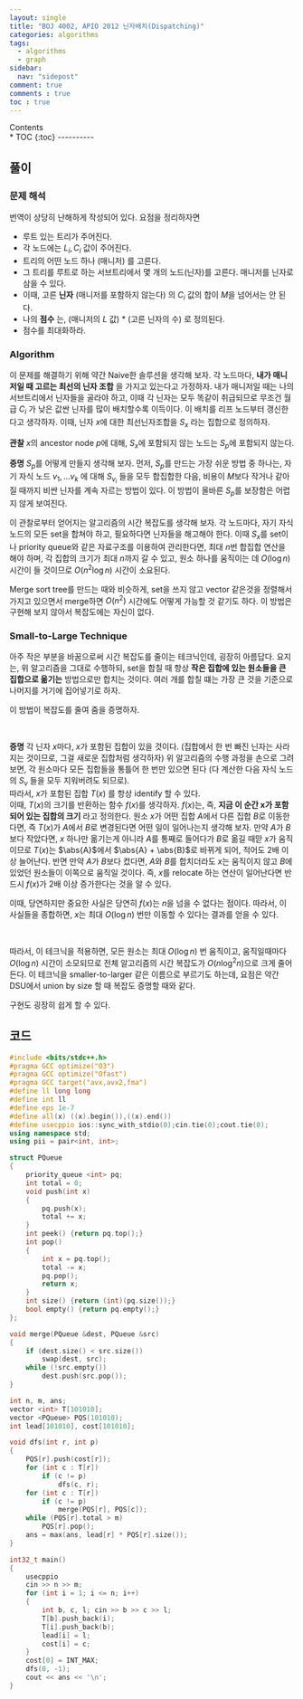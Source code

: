 ```yaml
---
layout: single
title: "BOJ 4002, APIO 2012 닌자배치(Dispatching)"
categories: algorithms
tags:
  - algorithms
  - graph
sidebar:
  nav: "sidepost"
comment: true
comments : true
toc : true
---
```

<div id="toc">
Contents
</div>
* TOC
{:toc}
----------

## 풀이 
### 문제 해석
번역이 상당히 난해하게 작성되어 있다. 요점을 정리하자면

- 루트 있는 트리가 주어진다.
- 각 노드에는 $L_i, C_i$ 값이 주어진다.
- 트리의 어떤 노드 하나 (매니저) 를 고른다.
- 그 트리를 루트로 하는 서브트리에서 몇 개의 노드(닌자)를 고른다. 매니저를 닌자로 삼을 수 있다.
- 이때, 고른 **닌자** (매니저를 포함하지 않는다) 의 $C_i$ 값의 합이 $M$을 넘어서는 안 된다.
- 나의 **점수** 는, (매니저의 $L$ 값) * (고른 닌자의 수) 로 정의된다.
- 점수를 최대화하라.

### Algorithm
이 문제를 해결하기 위해 약간 Naive한 솔루션을 생각해 보자. 각 노드마다, **내가 매니저일 때 고르는 최선의 닌자 조합** 을 가지고 있는다고 가정하자. 내가 매니저일 때는 나의 서브트리에서 닌자들을 골라야 하고, 이때 각 닌자는 모두 똑같이 취급되므로 무조건 월급 $C_i$ 가 낮은 값싼 닌자를 많이 배치할수록 이득이다. 이 배치를 리프 노드부터 갱신한다고 생각하자. 이때, 닌자 $x$에 대한 최선닌자조합을 $S_x$ 라는 집합으로 정의하자.

**관찰** $x$의 ancestor node $p$에 대해, $S_x$에 포함되지 않는 노드는 $S_p$에 포함되지 않는다.

**증명** $S_p$를 어떻게 만들지 생각해 보자. 먼저, $S_p$를 만드는 가장 쉬운 방법 중 하나는, 자기 자식 노드 $v_1, \dots v_k$ 에 대해 $S_{v_i}$ 들을 모두 합집합한 다음, 비용이 $M$보다 작거나 같아질 때까지 비싼 닌자를 계속 자르는 방법이 있다. 이 방법이 올바른 $S_p$를 보장함은 어렵지 않게 보여진다.

이 관찰로부터 얻어지는 알고리즘의 시간 복잡도를 생각해 보자. 각 노드마다, 자기 자식 노드의 모든 set을 합쳐야 하고, 필요하다면 닌자들을 해고해야 한다. 이때 $S_x$를 set이나 priority queue와 같은 자료구조를 이용하여 관리한다면, 최대 $n$번 합집합 연산을 해야 하며, 각 집합의 크기가 최대 $n$까지 갈 수 있고, 원소 하나를 움직이는 데 $O(\log n)$ 시간이 들 것이므로 $O(n^2 \log n)$ 시간이 소요된다.

Merge sort tree를 만드는 때와 비슷하게, set을 쓰지 않고 vector 같은것을 정렬해서 가지고 있으면서 merge하면 $O(n^2)$ 시간에도 어떻게 가능할 것 같기도 하다. 이 방법은 구현해 보지 않아서 복잡도에는 자신이 없다.

### Small-to-Large Technique
아주 작은 부분을 바꿈으로써 시간 복잡도를 줄이는 테크닉인데, 굉장히 아름답다. 요지는, 위 알고리즘을 그대로 수행하되, set을 합칠 때 항상 **작은 집합에 있는 원소들을 큰 집합으로 옮기는** 방법으로만 합치는 것이다. 여러 개를 합칠 떄는 가장 큰 것을 기준으로 나머지를 거기에 집어넣기로 하자.

이 방법이 복잡도를 줄여 줌을 증명하자.  
  
<br />

**증명** 각 닌자 $x$마다, $x$가 포함된 집합이 있을 것이다. (집합에서 한 번 빠진 닌자는 사라지는 것이므로, 그걸 새로운 집합처럼 생각하자) 위 알고리즘의 수행 과정을 손으로 그려 보면, 각 원소마다 모든 집합들을 통틀어 한 번만 있으면 된다 (다 계산한 다음 자식 노드의 $S_v$ 들을 모두 지워버려도 되므로).  
따라서, $x$가 포함된 집합 $T(x)$ 를 항상 identify 할 수 있다.  
이때, $T(x)$의 크기를 반환하는 함수 $f(x)$를 생각하자. $f(x)$는, 즉, **지금 이 순간 x가 포함되어 있는 집합의 크기** 라고 정의한다. 원소 $x$가 어떤 집합 $A$에서 다른 집합 $B$로 이동한다면, 즉 $T(x)$가 $A$에서 $B$로 변경된다면 어떤 일이 일어나는지 생각해 보자. 만약 $A$가 $B$보다 작았다면, $x$ 하나만 옮기는게 아니라 $A$를 통째로 들어다가 $B$로 옮길 때맏 $x$가 움직이므로 $T(x)$는 $\abs{A}$에서 $\abs{A} + \abs{B}$로 바뀌게 되어, 적어도 2배 이상 늘어난다. 반면 만약 $A$가 $B$보다 컸다면, $A$와 $B$를 합치더라도 $x$는 움직이지 않고 $B$에 있었던 원소들이 이쪽으로 움직일 것이다. 즉, $x$를 relocate 하는 연산이 일어난다면 반드시 $f(x)$가 2배 이상 증가한다는 것을 알 수 있다.

이때, 당연하지만 중요한 사실은 당연히 $f(x)$는 $n$을 넘을 수 없다는 점이다. 따라서, 이 사실들을 종합하면, $x$는 최대 $O(\log n)$ 번만 이동할 수 있다는 결과를 얻을 수 있다.  

<br />

따라서, 이 테크닉을 적용하면, 모든 원소는 최대 $O(\log n)$ 번 움직이고, 움직일때마다 $O(\log n)$ 시간이 소모되므로 전체 알고리즘의 시간 복잡도가 $O(n \log^2 n)$으로 크게 줄어든다. 이 테크닉을 smaller-to-larger 같은 이름으로 부르기도 하는데, 요점은 약간 DSU에서 union by size 할 때 복잡도 증명할 때와 같다.

구현도 굉장히 쉽게 할 수 있다.

## 코드
```cpp
#include <bits/stdc++.h>
#pragma GCC optimize("O3")
#pragma GCC optimize("Ofast")
#pragma GCC target("avx,avx2,fma")
#define ll long long
#define int ll
#define eps 1e-7
#define all(x) ((x).begin()),((x).end())
#define usecppio ios::sync_with_stdio(0);cin.tie(0);cout.tie(0);
using namespace std;
using pii = pair<int, int>;

struct PQueue
{
    priority_queue <int> pq;
    int total = 0;
    void push(int x)
    {
        pq.push(x);
        total += x;
    }
    int peek() {return pq.top();}
    int pop()
    {
        int x = pq.top();
        total -= x;
        pq.pop();
        return x;
    }
    int size() {return (int)(pq.size());}
    bool empty() {return pq.empty();}
};

void merge(PQueue &dest, PQueue &src)
{
    if (dest.size() < src.size())
        swap(dest, src);
    while (!src.empty())
        dest.push(src.pop());
}

int n, m, ans;
vector <int> T[101010];
vector <PQueue> PQS(101010);
int lead[101010], cost[101010];

void dfs(int r, int p)
{
    PQS[r].push(cost[r]);
    for (int c : T[r])
        if (c != p)
            dfs(c, r);
    for (int c : T[r])
        if (c != p)
            merge(PQS[r], PQS[c]);
    while (PQS[r].total > m)
        PQS[r].pop();
    ans = max(ans, lead[r] * PQS[r].size());
}

int32_t main()
{
    usecppio
    cin >> n >> m;
    for (int i = 1; i <= n; i++)
    {
        int b, c, l; cin >> b >> c >> l;
        T[b].push_back(i);
        T[i].push_back(b);
        lead[i] = l;
        cost[i] = c;
    }
    cost[0] = INT_MAX;
    dfs(0, -1);
    cout << ans << '\n';
}
```